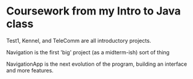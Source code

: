 # Coursework from my Intro to Java class

Test1, Kennel, and TeleComm are all introductory projects.

Navigation is the first 'big' project (as a midterm-ish) sort of thing

NavigationApp is the next evolution of the program, building an interface and more features.
